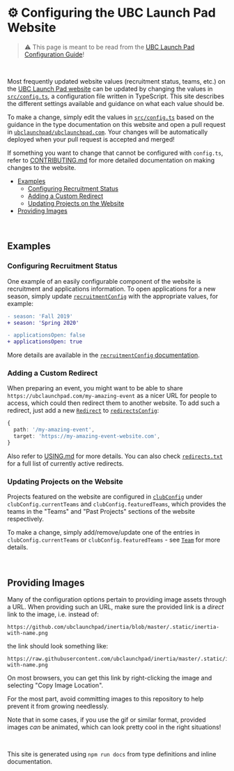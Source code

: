 # ⚙️ Configuring the UBC Launch Pad Website

> ⚠️ This page is meant to be read from the [UBC Launch Pad Configuration Guide](https://ubclaunchpad.com/config)!

<br />

Most frequently updated website values (recruitment status, teams, etc.) on the [UBC Launch Pad website](https://github.com/ubclaunchpad/ubclaunchpad.com) can be updated by changing the values in [`src/config.ts`](https://github.com/ubclaunchpad/ubclaunchpad.com/blob/master/src/config.ts), a configuration file written in TypeScript. This site describes the different settings available and guidance on what each value should be.

To make a change, simply edit the values in [`src/config.ts`](https://github.com/ubclaunchpad/ubclaunchpad.com/blob/master/src/config.ts) based on the guidance in the type documentation on this website and open a pull request in [`ubclaunchpad/ubclaunchpad.com`](https://github.com/ubclaunchpad/ubclaunchpad.com). Your changes will be automatically deployed when your pull request is accepted and merged!

If something you want to change that cannot be configured with `config.ts`, refer to [CONTRIBUTING.md](https://github.com/ubclaunchpad/ubclaunchpad.com/blob/master/CONTRIBUTING.md) for more detailed documentation on making changes to the website.

- [Examples](#examples)
  - [Configuring Recruitment Status](#configuring-recruitment-status)
  - [Adding a Custom Redirect](#adding-a-custom-redirect)
  - [Updating Projects on the Website](#updating-projects-on-the-website)
- [Providing Images](#providing-images)

<br />

## Examples

### Configuring Recruitment Status

One example of an easily configurable component of the website is recruitment and applications information. To open applications for a new season, simply update [`recruitmentConfig`](#recruitmentconfig) with the appropriate values, for example:

```diff
- season: 'Fall 2019'
+ season: 'Spring 2020'
```

```diff
- applicationsOpen: false
+ applicationsOpen: true
```

More details are available in the [`recruitmentConfig` documentation](#recruitmentconfig).

### Adding a Custom Redirect

When preparing an event, you might want to be able to share `https://ubclaunchpad.com/my-amazing-event` as a nicer URL for people to access, which could then redirect them to another website. To add such a redirect, just add a new [`Redirect`](#redirect) to [`redirectsConfig`](#redirectsconfig):

```ts
{
  path: '/my-amazing-event',
  target: 'https://my-amazing-event-website.com',
}
```

Also refer to [USING.md](https://github.com/ubclaunchpad/ubclaunchpad.com/blob/master/USING.md#redirect-links) for more details. You can also check [`redirects.txt`](https://ubclaunchpad.com/redirects.txt) for a full list of currently active redirects.

### Updating Projects on the Website

Projects featured on the website are configured in [`clubConfig`](#clubconfig) under `clubConfig.currentTeams` and `clubConfig.featuredTeams`, which provides the teams in the "Teams" and "Past Projects" sections of the website respectively.

To make a change, simply add/remove/update one of the entries in `clubConfig.currentTeams` or `clubConfig.featuredTeams` - see [`Team`](#team) for more details.

<br />

## Providing Images

Many of the configuration options pertain to providing image assets through a URL. When providing such an URL, make sure the provided link is a *direct* link to the image, i.e. instead of:

```
https://github.com/ubclaunchpad/inertia/blob/master/.static/inertia-with-name.png
```
the link should look something like:

```
https://raw.githubusercontent.com/ubclaunchpad/inertia/master/.static/inertia-with-name.png
```

On most browsers, you can get this link by right-clicking the image and selecting "Copy Image Location".

For the most part, avoid committing images to this repository to help prevent it from growing needlessly.

Note that in some cases, if you use the gif or similar format, provided images *can* be animated, which can look pretty cool in the right situations!

<br />

This site is generated using `npm run docs` from type definitions and inline documentation.
